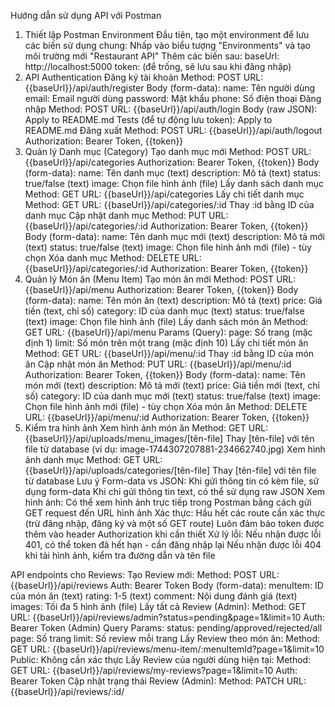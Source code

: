 Hướng dẫn sử dụng API với Postman
1. Thiết lập Postman Environment
Đầu tiên, tạo một environment để lưu các biến sử dụng chung:
Nhấp vào biểu tượng "Environments" và tạo môi trường mới "Restaurant API"
Thêm các biến sau:
baseUrl: http://localhost:5000
token: (để trống, sẽ lưu sau khi đăng nhập)
2. API Authentication
Đăng ký tài khoản
Method: POST
URL: {{baseUrl}}/api/auth/register
Body (form-data):
name: Tên người dùng
email: Email người dùng
password: Mật khẩu
phone: Số điện thoại
Đăng nhập
Method: POST
URL: {{baseUrl}}/api/auth/login
Body (raw JSON):
Apply to README.md
Tests (để tự động lưu token):
Apply to README.md
Đăng xuất
Method: POST
URL: {{baseUrl}}/api/auth/logout
Authorization: Bearer Token, {{token}}
3. Quản lý Danh mục (Category)
Tạo danh mục mới
Method: POST
URL: {{baseUrl}}/api/categories
Authorization: Bearer Token, {{token}}
Body (form-data):
name: Tên danh mục (text)
description: Mô tả (text)
status: true/false (text)
image: Chọn file hình ảnh (file)
Lấy danh sách danh mục
Method: GET
URL: {{baseUrl}}/api/categories
Lấy chi tiết danh mục
Method: GET
URL: {{baseUrl}}/api/categories/:id
Thay :id bằng ID của danh mục
Cập nhật danh mục
Method: PUT
URL: {{baseUrl}}/api/categories/:id
Authorization: Bearer Token, {{token}}
Body (form-data):
name: Tên danh mục mới (text)
description: Mô tả mới (text)
status: true/false (text)
image: Chọn file hình ảnh mới (file) - tùy chọn
Xóa danh mục
Method: DELETE
URL: {{baseUrl}}/api/categories/:id
Authorization: Bearer Token, {{token}}
4. Quản lý Món ăn (Menu Item)
Tạo món ăn mới
Method: POST
URL: {{baseUrl}}/api/menu
Authorization: Bearer Token, {{token}}
Body (form-data):
name: Tên món ăn (text)
description: Mô tả (text)
price: Giá tiền (text, chỉ số)
category: ID của danh mục (text)
status: true/false (text)
image: Chọn file hình ảnh (file)
Lấy danh sách món ăn
Method: GET
URL: {{baseUrl}}/api/menu
Params (Query):
page: Số trang (mặc định 1)
limit: Số món trên một trang (mặc định 10)
Lấy chi tiết món ăn
Method: GET
URL: {{baseUrl}}/api/menu/:id
Thay :id bằng ID của món ăn
Cập nhật món ăn
Method: PUT
URL: {{baseUrl}}/api/menu/:id
Authorization: Bearer Token, {{token}}
Body (form-data):
name: Tên món mới (text)
description: Mô tả mới (text)
price: Giá tiền mới (text, chỉ số)
category: ID của danh mục mới (text)
status: true/false (text)
image: Chọn file hình ảnh mới (file) - tùy chọn
Xóa món ăn
Method: DELETE
URL: {{baseUrl}}/api/menu/:id
Authorization: Bearer Token, {{token}}
5. Kiểm tra hình ảnh
Xem hình ảnh món ăn
Method: GET
URL: {{baseUrl}}/api/uploads/menu_images/[tên-file]
Thay [tên-file] với tên file từ database (ví dụ: image-1744307207881-234662740.jpg)
Xem hình ảnh danh mục
Method: GET
URL: {{baseUrl}}/api/uploads/categories/[tên-file]
Thay [tên-file] với tên file từ database
Lưu ý
Form-data vs JSON:
Khi gửi thông tin có kèm file, sử dụng form-data
Khi chỉ gửi thông tin text, có thể sử dụng raw JSON
Xem hình ảnh:
Có thể xem hình ảnh trực tiếp trong Postman bằng cách gửi GET request đến URL hình ảnh
Xác thực:
Hầu hết các route cần xác thực (trừ đăng nhập, đăng ký và một số GET route)
Luôn đảm bảo token được thêm vào header Authorization khi cần thiết
Xử lý lỗi:
Nếu nhận được lỗi 401, có thể token đã hết hạn - cần đăng nhập lại
Nếu nhận được lỗi 404 khi tải hình ảnh, kiểm tra đường dẫn và tên file

API endpoints cho Reviews:
Tạo Review mới:
Method: POST
URL: {{baseUrl}}/api/reviews
Auth: Bearer Token
Body (form-data):
menuItem: ID của món ăn (text)
rating: 1-5 (text)
comment: Nội dung đánh giá (text)
images: Tối đa 5 hình ảnh (file)
Lấy tất cả Review (Admin):
Method: GET
URL: {{baseUrl}}/api/reviews/admin?status=pending&page=1&limit=10
Auth: Bearer Token (Admin)
Query Params:
status: pending/approved/rejected/all
page: Số trang
limit: Số review mỗi trang
Lấy Review theo món ăn:
Method: GET
URL: {{baseUrl}}/api/reviews/menu-item/:menuItemId?page=1&limit=10
Public: Không cần xác thực
Lấy Review của người dùng hiện tại:
Method: GET
URL: {{baseUrl}}/api/reviews/my-reviews?page=1&limit=10
Auth: Bearer Token
Cập nhật trạng thái Review (Admin):
Method: PATCH
URL: {{baseUrl}}/api/reviews/:id/
